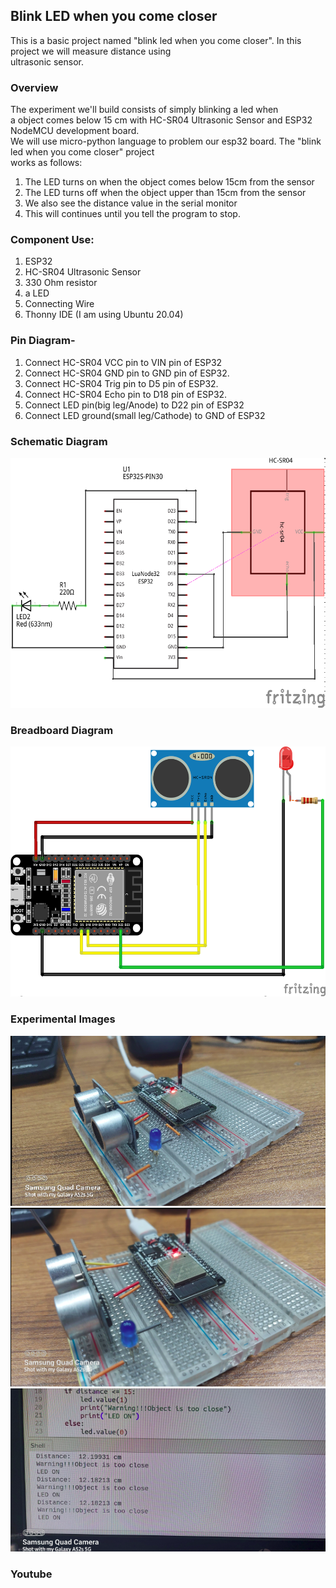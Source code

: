
<h2>Blink LED when you come closer</h2>
<p>This is a basic project named "blink led when you come closer". In this project we will measure distance using <br>
ultrasonic sensor.</p>

<h3>Overview</h3>

<p>The experiment we'll build consists of simply blinking a led when <br>
  a object comes below 15 cm with HC-SR04 Ultrasonic Sensor and ESP32 NodeMCU development board.<br>
  We will use micro-python language to problem our esp32 board. The "blink led when you come closer" project <br>
  works as follows: 
<ol>
<li>The LED turns on when the object comes below 15cm from the sensor</li>
<li>The LED turns off when the object upper than 15cm from the sensor</li>
<li>We also see the distance value in the serial monitor</li>
<li>This will continues until you tell the program to stop.</li>
</ol>
</p>

<h3>Component Use:</h3>
<p>
<ol>
<li>ESP32</li>
<li>HC-SR04 Ultrasonic Sensor</li>
<li>330 Ohm resistor</li>
<li>a LED</li>
<li>Connecting Wire</li>
<li>Thonny IDE (I am using Ubuntu 20.04)</li>
</ol>
</p>

<h3>Pin Diagram-</h3>
<p>
<ol>
<li>Connect HC-SR04 VCC pin to VIN pin of ESP32</li>
<li>Connect HC-SR04 GND pin to GND pin of ESP32.</li>
<li>Connect HC-SR04 Trig pin to D5 pin of ESP32.</li>
<li>Connect HC-SR04 Echo pin to D18 pin of ESP32.</li>
<li>Connect LED pin(big leg/Anode) to D22 pin of ESP32</li>
<li>Connect LED ground(small leg/Cathode) to GND of ESP32</li>
</ol>
</p>

<h3>Schematic Diagram</h3>
<img src= 'Images/schematic_diagram.png' width=600 height=400>
<h3>Breadboard Diagram</h3>
<img src= 'Images/breadboard_diagram.png' width=600 height=400>

<h3>Experimental Images</h3>
<img src= 'Images/image1.png'>
<img src= 'Images/image2.png'>
<img src= 'Images/image3.png'>

<h3>Youtube</Y3>
